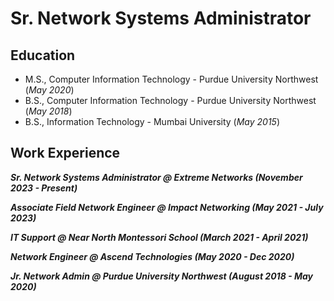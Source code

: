 # Sr. Network Systems Administrator

## Education						       		
- M.S., Computer Information Technology - Purdue University Northwest (_May 2020_)	 			        		
- B.S., Computer Information Technology - Purdue University Northwest (_May 2018_)
- B.S., Information Technology - Mumbai University (_May 2015_)

## Work Experience
***Sr. Network Systems Administrator @ Extreme Networks (November 2023 - Present)***



***Associate Field Network Engineer @ Impact Networking (May 2021 - July 2023)***



***IT Support @ Near North Montessori School (March 2021 - April 2021)***



***Network Engineer @ Ascend Technologies (May 2020 - Dec 2020)***



***Jr. Network Admin @ Purdue University Northwest (August 2018 - May 2020)***








